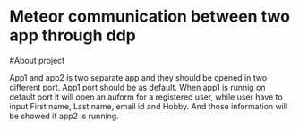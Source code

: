 # Meteor communication between two app through ddp

#About project

App1 and app2 is two separate app and they should be opened in two different port. App1 port should be as default. When app1 is runnig on default port it will open an auform for a registered user, while user have to input First name, Last name, email id and  Hobby. And those information will be showed if app2 is running. 
